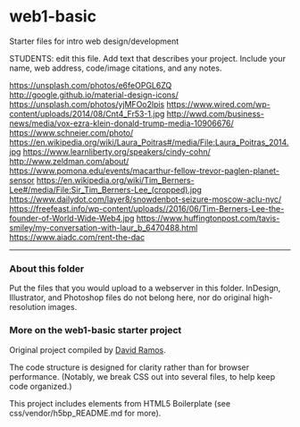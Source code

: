 # web1-basic

Starter files for intro web design/development

STUDENTS: edit this file. Add text that describes your project. Include your name, web address, code/image citations, and any notes.

https://unsplash.com/photos/e6feOPGL6ZQ
http://google.github.io/material-design-icons/
https://unsplash.com/photos/yjMFOo2lpis
https://www.wired.com/wp-content/uploads/2014/08/Cnt4_Fr53-1.jpg
http://wwd.com/business-news/media/vox-ezra-klein-donald-trump-media-10906676/
https://www.schneier.com/photo/
https://en.wikipedia.org/wiki/Laura_Poitras#/media/File:Laura_Poitras_2014.jpg
https://www.learnliberty.org/speakers/cindy-cohn/
http://www.zeldman.com/about/
https://www.pomona.edu/events/macarthur-fellow-trevor-paglen-planet-sensor
https://en.wikipedia.org/wiki/Tim_Berners-Lee#/media/File:Sir_Tim_Berners-Lee_(cropped).jpg
https://www.dailydot.com/layer8/snowdenbot-seizure-moscow-aclu-nyc/
https://freefeast.info/wp-content/uploads//2016/06/Tim-Berners-Lee-the-founder-of-World-Wide-Web4.jpg
https://www.huffingtonpost.com/tavis-smiley/my-conversation-with-laur_b_6470488.html
https://www.aiadc.com/rent-the-dac

***

### About this folder

Put the files that you would upload to a webserver in this folder. InDesign, Illustrator, and Photoshop files do not belong here, nor do original high-resolution images.

### More on the web1-basic starter project

Original project compiled by [David Ramos](http://imaginaryterrain.com).

The code structure is designed for clarity rather than for browser performance. (Notably, we break CSS out into several files, to help keep code organized.)

This project includes elements from HTML5 Boilerplate (see css/vendor/h5bp_README.md for more).
